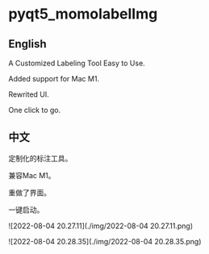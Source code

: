 # pyqt5_momolabelImg
## English

A Customized Labeling Tool Easy to Use.

Added support for Mac M1.

Rewrited UI.

One click to go.

## 中文

定制化的标注工具。

兼容Mac M1。

重做了界面。

一键启动。

![2022-08-04 20.27.11](./img/2022-08-04 20.27.11.png)

![2022-08-04 20.28.35](./img/2022-08-04 20.28.35.png)
